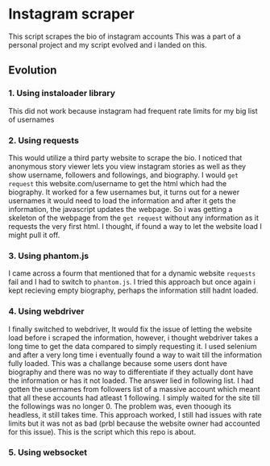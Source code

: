 # Instagram scraper
This script scrapes the bio of instagram accounts
This was a part of a personal project and my script evolved and i landed on this.
## Evolution
### 1. Using instaloader library
This did not work because instagram had frequent rate limits for my big list of usernames
### 2. Using requests
This would utilize a third party website to scrape the bio. I noticed that anonymous story viewer lets you view instagram stories as well as they show username, followers and followings, and biography.
I would `get request` this website.com/username to get the html which had the biography. It worked for a few usernames but, it turns out for a newer usernames it would need to load the information 
and after it gets the information, the javascript updates the webpage. So i was getting a skeleton of the webpage from the `get request` without any information as it requests the very first html.
I thought, if found a way to let the website load I might pull it off.
### 3. Using phantom.js
I came across a fourm that mentioned that for a dynamic website `requests` fail and I had to switch to `phantom.js`. I tried this approach but once again i kept recieving empty biography, perhaps the information still hadnt loaded.
### 4. Using webdriver
I finally switched to webdriver, It would fix the issue of letting the website load before i scraped the information, however, i thought webdriver takes a long time to get the data compared to simply requesting it. I used selenium and after a very long time i eventually found a way to wait till the information fully loaded. This was a challange because some users dont have biography and there was no way to differentiate if they actually dont have the information or has it not loaded. The answer lied in following list. I had gotten the usernames from followers list of a massive account which meant that all these accounts had atleast 1 following. I simply waited for the site till the followings was no longer 0.
The problem was, even thoough its headless, it still takes time. This approach worked, I still had issues with rate limits but it was not as bad (prbl because the website owner had accounted for this issue). 
This is the script which this repo is about.
### 5. Using websocket
